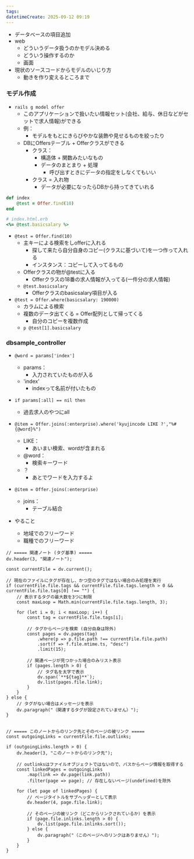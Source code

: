```yaml
---
tags: 
datetimeCreate: 2025-09-12 09:19
---
```


- データベースの項目追加
- web
	- どういうデータ扱うのかモデル決める
	- どういう操作するのか
	- 画面
- 現状のソースコードからモデルのいじり方
	- 動きを作り変えるところまで

### モデル作成

- `rails g model offer`
	- このアプリケーションで扱いたい情報セット(会社、給与、休日などがセットで求人情報)ができる
	- 例：
		- モデルをもとにきらびやかな装飾や見せるものを絞ったり
	- DBにOffersテーブル + Offerクラスができる
		- クラス：
			- 構造体 + 関数みたいなもの
			- データのまとまり + 処理
				- 呼び出すときにデータの指定をしなくてもいい
		- クラス = 入れ物
			- データが必要になったらDBから持ってきていれる
```ruby
def index
	@test = Offer.find(10)
end

# index.html.erb
<%= @test.basicsalary %>
```

- `@test = Offer.find(10)`
	- 主キーによる検索をしofferに入れる
		- 探して来たら自分自身のコピー(クラスに基づいて)を一つ作って入れる
		- インスタンス：コピーして入ってるもの
	- Offerクラスの物が@testに入る
		- Offerクラスの18番の求人情報が入ってる(一件分の求人情報)
	- `@test.basicsalary`
		- Offerクラスのbasicsalary項目が入る
- `@test = Offer.where(basicsalary: 190000)`
	- カラムによる検索
	- 複数のデータ出てくる = Offer配列として帰ってくる
		- 自分のコピーを複数作成
	- `p @test[1].basicsalary`

### dbsample_controller

- `@word = params['index']`
	- params：
		- 入力されていたものが入る
	- 'index'
		- indexって名前が付いたもの
- `if params[:all] == nil then`
	- 過去求人のやつにall
- `@item = Offer.joins(:enterprise).where('kyujincode LIKE ?',"%#{@word}%")`
	- LIKE：
		- あいまい検索、wordが含まれる
	- @word：
		- 検索キーワード
	- ？
		- あとでワードを入力するよ
- `@item = Offer.joins(:enterprise)`
	- joins：
		- テーブル結合

- やること
	- 地域でのフリーワード
	- 職種でのフリーワード
```dataviewjs
// ===== 関連ノート (タグ基準) =====
dv.header(3, "関連ノート");

const currentFile = dv.current();

// 現在のファイルにタグが存在し、かつ空のタグではない場合のみ処理を実行
if (currentFile.file.tags && currentFile.file.tags.length > 0 && currentFile.file.tags[0] !== "") {
    // 表示するタグの最大数を3つに制限
    const maxLoop = Math.min(currentFile.file.tags.length, 3);

    for (let i = 0; i < maxLoop; i++) {
        const tag = currentFile.file.tags[i];
        
        // タグからページを検索 (自分自身は除外)
        const pages = dv.pages(tag)
            .where(p => p.file.path !== currentFile.file.path) 
            .sort(f => f.file.mtime.ts, "desc")
            .limit(15);
        
        // 関連ページが見つかった場合のみリスト表示
        if (pages.length > 0) {
            // タグ名を太字で表示
            dv.span(`**${tag}**`); 
            dv.list(pages.file.link);
        }
    }
} else {
    // タグがない場合はメッセージを表示
    dv.paragraph("（関連するタグが設定されていません）");
}


// ===== このノートからのリンク先とそのページの被リンク =====
const outgoingLinks = currentFile.file.outlinks;

if (outgoingLinks.length > 0) {
    dv.header(3, "このノートからのリンク先");
    
    // outlinksはファイルオブジェクトではないので、パスからページ情報を取得する
    const linkedPages = outgoingLinks
        .map(link => dv.page(link.path))
        .filter(page => page); // 存在しないページ(undefined)を除外

    for (let page of linkedPages) {
        // ページタイトルをサブヘッダーとして表示
        dv.header(4, page.file.link);
        
        // そのページの被リンク（どこからリンクされているか）を表示
        if (page.file.inlinks.length > 0) {
            dv.list(page.file.inlinks.sort());
        } else {
            dv.paragraph("（このページへのリンクはありません）");
        }
    }
}
```